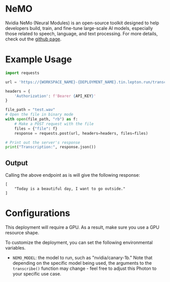 # NeMO

Nvidia NeMo (Neural Modules) is an open-source toolkit designed to help developers build, train, and fine-tune large-scale AI models, especially those related to speech, language, and text processing. For more details, check out the [github page](https://github.com/NVIDIA/NeMo).

# Example Usage

```python
import requests

url = 'https://{WORKSPACE_NAME}-{DEPLOYMENT_NAME}.tin.lepton.run/transcribe_audio'

headers = {
    'Authorization': f'Bearer {API_KEY}'
}

file_path = "test.wav"
# Open the file in binary mode
with open(file_path, "rb") as f:
    # Make a POST request with the file
    files = {"file": f}
    response = requests.post(url, headers=headers, files=files)

# Print out the server's response
print("Transcription:", response.json())
```

## Output

Calling the above endpoint as is will give the following response:
```
[
    "Today is a beautiful day, I want to go outside."
]
```

# Configurations

This deployment will require a GPU. As a result, make sure you use a GPU resource shape.

To customize the deployment, you can set the following environmental variables.
* `NEMO_MODEL`: the model to run, such as "nvidia/canary-1b." Note that depending on the specific model being used, the arguments to the `transcribe()` function may change - feel free to adjust this Photon to your specific use case.
